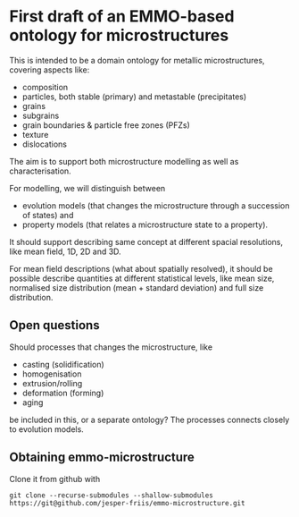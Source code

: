 First draft of an EMMO-based ontology for microstructures
=========================================================
This is intended to be a domain ontology for metallic microstructures,
covering aspects like:
  - composition
  - particles, both stable (primary) and metastable (precipitates)
  - grains
  - subgrains
  - grain boundaries & particle free zones (PFZs)
  - texture
  - dislocations

The aim is to support both microstructure modelling as well as
characterisation.

For modelling, we will distinguish between
  - evolution models (that changes the microstructure through a
    succession of states) and
  - property models (that relates a microstructure state to a property).

It should support describing same concept at different spacial
resolutions, like mean field, 1D, 2D and 3D.

For mean field descriptions (what about spatially resolved), it should
be possible describe quantities at different statistical levels, like
mean size, normalised size distribution (mean + standard deviation)
and full size distribution.


Open questions
--------------
Should processes that changes the microstructure, like
  - casting (solidification)
  - homogenisation
  - extrusion/rolling
  - deformation (forming)
  - aging

be included in this, or a separate ontology?  The processes connects
closely to evolution models.




Obtaining emmo-microstructure
-----------------------------
Clone it from github with

    git clone --recurse-submodules --shallow-submodules https://git@github.com/jesper-friis/emmo-microstructure.git
